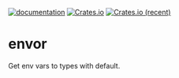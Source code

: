 [![documentation](https://docs.rs/envor/badge.svg)](https://docs.rs/envor) [![Crates.io](https://img.shields.io/crates/v/envor.svg)](https://crates.io/crates/envor) [![Crates.io (recent)](https://img.shields.io/crates/dr/envor)](https://crates.io/crates/envor)

# envor

Get env vars to types with default.